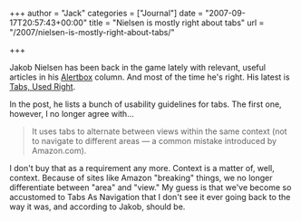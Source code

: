 +++
author = "Jack"
categories = ["Journal"]
date = "2007-09-17T20:57:43+00:00"
title = "Nielsen is mostly right about tabs"
url = "/2007/nielsen-is-mostly-right-about-tabs/"

+++

Jakob Nielsen has been back in the game lately with relevant, useful articles in his [Alertbox][1] column. And most of the time he's right. His latest is [Tabs, Used Right][2]. 

In the post, he lists a bunch of usability guidelines for tabs. The first one, however, I no longer agree with&#8230; 

> It uses tabs to alternate between views within the same context (not to navigate to different areas &mdash; a common mistake introduced by Amazon.com).

  
> 

I don't buy that as a requirement any more. Context is a matter of, well, context. Because of sites like Amazon "breaking" things, we no longer differentiate between "area" and "view." My guess is that we've become so accustomed to Tabs As Navigation that I don't see it ever going back to the way it was, and according to Jakob, should be.

 [1]: http://www.useit.com/alertbox/
 [2]: http://www.useit.com/alertbox/tabs.html